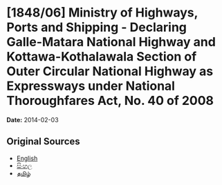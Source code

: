 # [1848/06] Ministry of Highways, Ports and Shipping - Declaring Galle-Matara National Highway and Kottawa-Kothalawala Section of Outer Circular National Highway as Expressways under National Thoroughfares Act, No. 40 of 2008

**Date:** 2014-02-03

## Original Sources

- [English](https://documents.gov.lk/view/extra-gazettes/2014/2/1848-06_E.pdf)
- [සිංහල](https://documents.gov.lk/view/extra-gazettes/2014/2/1848-06_S.pdf)
- [தமிழ்](https://documents.gov.lk/view/extra-gazettes/2014/2/1848-06_T.pdf)
